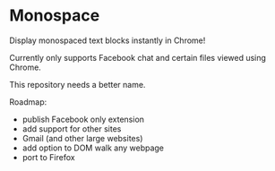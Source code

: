 # Monospace

Display monospaced text blocks instantly in Chrome!

Currently only supports Facebook chat and certain files viewed using Chrome.

This repository needs a better name.

Roadmap: 
 - publish Facebook only extension
 - add support for other sites
  - Gmail (and other large websites) 
 - add option to DOM walk any webpage
 - port to Firefox

